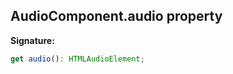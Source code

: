 
## AudioComponent.audio property

**Signature:**

```typescript
get audio(): HTMLAudioElement;
```
